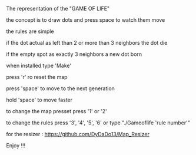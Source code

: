 The representation of the "GAME OF LIFE"

the concept is to draw dots and press space to watch them move

the rules are simple

if the dot actual as left than 2 or more than 3 neighbors the dot die

if the empty spot as exactly 3 neighbors a new dot born

when installed type 'Make'


press 'r' ro reset the map

press 'space' to move to the next generation

hold 'space' to move faster

to change the map presset press '1' or '2'

to change the rules press '3', '4', '5', '6' or type "./Gameoflife 'rule number'"

for the resizer : https://github.com/DyDaDo13/Map_Resizer

Enjoy !!!
